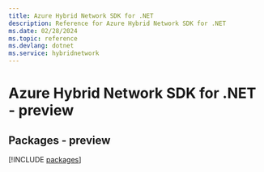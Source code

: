 ```yaml
---
title: Azure Hybrid Network SDK for .NET
description: Reference for Azure Hybrid Network SDK for .NET
ms.date: 02/28/2024
ms.topic: reference
ms.devlang: dotnet
ms.service: hybridnetwork
---
```

# Azure Hybrid Network SDK for .NET - preview
## Packages - preview
[!INCLUDE [packages](hybrid-network-index.md)]